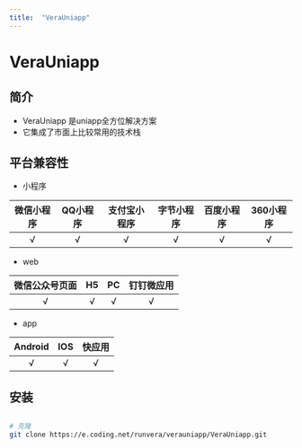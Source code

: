 ```yaml
---
title:  "VeraUniapp"
---
```


# VeraUniapp


## 简介

- VeraUniapp 是uniapp全方位解决方案
- 它集成了市面上比较常用的技术栈

## 平台兼容性

- 小程序

| 微信小程序 | QQ小程序 | 支付宝小程序 | 字节小程序 | 百度小程序 | 360小程序 |
| :--------: | :------: | :----------: | :--------: | :--------: | :-------: |
|     √      |    √     |      √       |     √      |     √      |     √     |

- web
  
| 微信公众号页面 |  H5   |  PC   | 钉钉微应用 |
| :------------: | :---: | :---: | :--------: |
|       √        |   √   |   √   |     √      |

- app

| Android |  IOS  | 快应用 |
| :-----: | :---: | :----: |
|    √    |   √   |   √    |







## 安装
``` sh

# 克隆
git clone https://e.coding.net/runvera/verauniapp/VeraUniapp.git

```

<style>
body{
    width:100%;
    height:100%;
    background:url("https://gimg2.baidu.com/image_search/src=http%3A%2F%2Fhbimg.b0.upaiyun.com%2F2c17bc8a500b057ab765e67c6cad8220264b04c39232-zN8FGR_fw658&refer=http%3A%2F%2Fhbimg.b0.upaiyun.com&app=2002&size=f9999,10000&q=a80&n=0&g=0n&fmt=jpeg?sec=1628179418&t=567c708d8d888c1f9cee99d60dd21c3f")
}
</style>